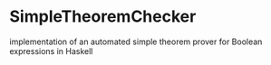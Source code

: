 # SimpleTheoremChecker
implementation of an automated simple theorem prover for Boolean expressions in Haskell
